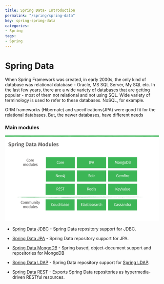 ```yaml
---
title: Spring Data- Introduction
permalink: "/spring/spring-data"
key: spring-spring-data
categories:
- Spring
tags:
- Spring
---
```


Spring Data 
==============

When Spring Framework was created, in early 2000s, the only kind of database was
relational database - Oracle, MS SQL Server, My SQL etc. In the last few years,
there are a wide variety of databases that are getting popular - most of them
not relational and not using SQL. Wide variety of terminology is used to refer
to these databases. NoSQL, for example.

ORM frameworks (Hibernate) and specifications(JPA) were good fit for the
relational databases. But, the newer databases, have different needs

### Main modules

![Image result for spring data](media/68b53f3374046ce09c85262b6baa84d0.png)

-   [Spring Data JDBC](https://spring.io/projects/spring-data-jdbc) - Spring
    Data repository support for JDBC.

-   [Spring Data JPA](https://spring.io/projects/spring-data-jpa) - Spring Data
    repository support for JPA.

-   [Spring Data MongoDB](https://spring.io/projects/spring-data-mongodb) -
    Spring based, object-document support and repositories for MongoDB

-   [Spring Data LDAP](https://spring.io/projects/spring-data-ldap) - Spring
    Data repository support for [Spring
    LDAP](https://github.com/spring-projects/spring-ldap).

-   [Spring Data REST](https://spring.io/projects/spring-data-rest) - Exports
    Spring Data repositories as hypermedia-driven RESTful resources.
